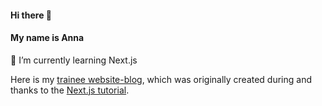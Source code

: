 #### Hi there 👋  
#### My name is Anna 

🌱 I’m currently learning Next.js 

Here is my [trainee website-blog](https://nextjs-blog-aniaivanova.vercel.app), which was originally created during and thanks to the [Next.js tutorial](https://nextjs.org/learn).

<!--
**AniaIvanova/AniaIvanova** is a ✨ _special_ ✨ repository because its `README.md` (this file) appears on your GitHub profile.

Here are some ideas to get you started:

- 🔭 I’m currently working on ...
- 🌱 I’m currently learning ...
- 👯 I’m looking to collaborate on ...
- 🤔 I’m looking for help with ...
- 💬 Ask me about ...
- 📫 How to reach me: ...
- 😄 Pronouns: ...
- ⚡ Fun fact: ...
-->
